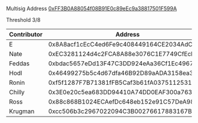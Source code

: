 Multisig Address [0xFF3B0A88054f08B91E0c89eEc9a38817501F599A](https://gnosis-safe.io/app/eth:0xFF3B0A88054f08B91E0c89eEc9a38817501F599A)

Threshold 3/8

| Contributor | Address                                    |
| ----------- | ------------------------------------------ |
| E           | 0x8A8acf1cEcC4ed6Fe9c408449164CE2034AdC03f |
| Nate        | 0xEC3281124d4c2FCA8A88e3076C1E7749CfEcb7F2 |
| Feddas      | 0xbdac5657eDd13F47C3DD924eAa36Cf1Ec49672cc |
| Hodl        | 0x46499275b5c4d67dfa46B92D89aADA3158ea392e |
| Ronin       | 0xf5f1287F7B71381fFB5Caf3b61fA0375112531BC |
| Chilly      | 0x3E0e20c5ea683DD94410A74DD0EAF300a76384af |
| Ross        | 0x88c868B1024ECAefDc648eb152e91C57DeA984d0 |
| Krugman     | 0xcc506b3c2967022094C3B00276617883167BF32B |
